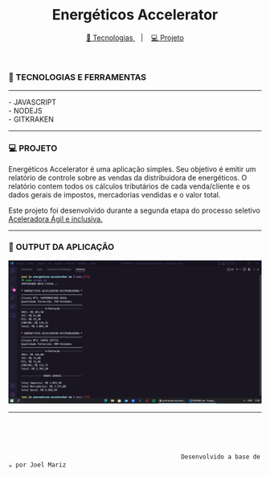 <h1 align="center">Energéticos Accelerator</h1>

<p align="center">
<a href="#tecnologias">
<g-emoji class="g-emoji" alias="rocket" fallback-src="https://github.githubassets.com/images/icons/emoji/unicode/1f680.png">🚀</g-emoji>
Tecnologias
</a>
&nbsp;&nbsp;&nbsp;|&nbsp;&nbsp;&nbsp;
<a href="#projeto">
<g-emoji class="g-emoji" alias="computer" fallback-src="https://github.githubassets.com/images/icons/emoji/unicode/1f4bb.png">💻</g-emoji>
Projeto
</a>
</p> <br>

### 🚀 TECNOLOGIAS E FERRAMENTAS

<hr>
- JAVASCRIPT<br>
- NODEJS<br>
- GITKRAKEN
<hr>

### 💻 PROJETO

Energéticos Accelerator é uma aplicação simples. Seu objetivo é emitir um relatório de controle sobre as vendas da distribuidora de energéticos. O relatório contem todos os cálculos tributários de cada venda/cliente e os dados gerais de impostos, mercadorias vendidas e o valor total.

Este projeto foi desenvolvido durante a segunda etapa do processo seletivo <a href="https://www.thoughtworks.com/pt-br/about-us/diversity-and-inclusion/aceleradora">Aceleradora Ágil e inclusiva.</a><hr>

### 🔖 OUTPUT DA APLICAÇÃO

<img src="https://github.com/Joel-Mariz/energeticos-accelerator/blob/master/output_projeto/output.PNG" alt="imagem de saida no terminal integrado do VScode">

<hr><br>
<br><br>

                                                    Desenvolvido a base de ☕ por Joel Mariz
